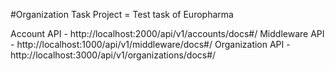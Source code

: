 #Organization Task Project = Test task of Europharma

Account API - http://localhost:2000/api/v1/accounts/docs#/
Middleware API - http://localhost:1000/api/v1/middleware/docs#/
Organization API - http://localhost:3000/api/v1/organizations/docs#/
